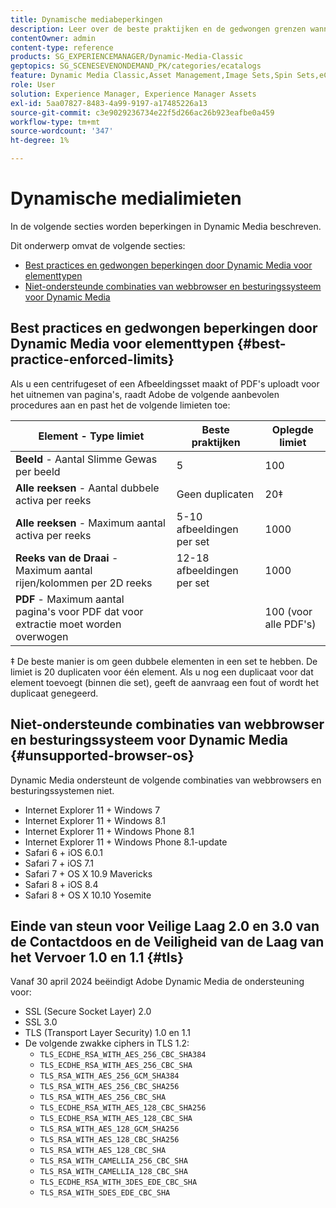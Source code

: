 ```yaml
---
title: Dynamische mediabeperkingen
description: Leer over de beste praktijken en de gedwongen grenzen wanneer u een Reeks van het Beeld of een Reeks van de Draai creeert, of een PDF uploadt. Meer informatie over niet-ondersteunde combinaties van webbrowsers en besturingssystemen voor Dynamic Media.
contentOwner: admin
content-type: reference
products: SG_EXPERIENCEMANAGER/Dynamic-Media-Classic
geptopics: SG_SCENESEVENONDEMAND_PK/categories/ecatalogs
feature: Dynamic Media Classic,Asset Management,Image Sets,Spin Sets,eCatalog
role: User
solution: Experience Manager, Experience Manager Assets
exl-id: 5aa07827-8483-4a99-9197-a17485226a13
source-git-commit: c3e9029236734e22f5d266ac26b923eafbe0a459
workflow-type: tm+mt
source-wordcount: '347'
ht-degree: 1%

---
```


# Dynamische medialimieten

In de volgende secties worden beperkingen in Dynamic Media beschreven.

Dit onderwerp omvat de volgende secties:

* [Best practices en gedwongen beperkingen door Dynamic Media voor elementtypen](#best-practice-enforced-limits)
* [Niet-ondersteunde combinaties van webbrowser en besturingssysteem voor Dynamic Media](#unsupported-browser-os)

## Best practices en gedwongen beperkingen door Dynamic Media voor elementtypen {#best-practice-enforced-limits}

Als u een centrifugeset of een Afbeeldingsset maakt of PDF&#39;s uploadt voor het uitnemen van pagina&#39;s, raadt Adobe de volgende aanbevolen procedures aan en past het de volgende limieten toe:

| Element - Type limiet | Beste praktijken | Oplegde limiet |
| --- | --- | --- |
| **Beeld** - Aantal Slimme Gewas per beeld | 5 | 100 |
| **Alle reeksen** - Aantal dubbele activa per reeks | Geen duplicaten | 20‡ |
| **Alle reeksen** - Maximum aantal activa per reeks | 5-10 afbeeldingen per set | 1000 |
| **Reeks van de Draai** - Maximum aantal rijen/kolommen per 2D reeks | 12-18 afbeeldingen per set | 1000 |
| **PDF** - Maximum aantal pagina&#39;s voor PDF dat voor extractie moet worden overwogen |  | 100 (voor alle PDF&#39;s) |

‡ De beste manier is om geen dubbele elementen in een set te hebben. De limiet is 20 duplicaten voor één element. Als u nog een duplicaat voor dat element toevoegt (binnen die set), geeft de aanvraag een fout of wordt het duplicaat genegeerd.
<!-- See also [Dynamic Media limitations](/help/assets/limitations.md). -->

## Niet-ondersteunde combinaties van webbrowser en besturingssysteem voor Dynamic Media {#unsupported-browser-os}

Dynamic Media ondersteunt de volgende combinaties van webbrowsers en besturingssystemen niet.

* Internet Explorer 11 + Windows 7
* Internet Explorer 11 + Windows 8.1
* Internet Explorer 11 + Windows Phone 8.1
* Internet Explorer 11 + Windows Phone 8.1-update
* Safari 6 + iOS 6.0.1
* Safari 7 + iOS 7.1
* Safari 7 + OS X 10.9 Mavericks
* Safari 8 + iOS 8.4
* Safari 8 + OS X 10.10 Yosemite

## Einde van steun voor Veilige Laag 2.0 en 3.0 van de Contactdoos en de Veiligheid van de Laag van het Vervoer 1.0 en 1.1 {#tls}

<!-- CQDOC-19433 (original ticket)
and CQDOC-19792 (removed as per this ticket December 5, 2022) -->

Vanaf 30 april 2024 beëindigt Adobe Dynamic Media de ondersteuning voor:

* SSL (Secure Socket Layer) 2.0
* SSL 3.0
* TLS (Transport Layer Security) 1.0 en 1.1
* De volgende zwakke ciphers in TLS 1.2:
   * `TLS_ECDHE_RSA_WITH_AES_256_CBC_SHA384`
   * `TLS_ECDHE_RSA_WITH_AES_256_CBC_SHA`
   * `TLS_RSA_WITH_AES_256_GCM_SHA384`
   * `TLS_RSA_WITH_AES_256_CBC_SHA256`
   * `TLS_RSA_WITH_AES_256_CBC_SHA`
   * `TLS_ECDHE_RSA_WITH_AES_128_CBC_SHA256`
   * `TLS_ECDHE_RSA_WITH_AES_128_CBC_SHA`
   * `TLS_RSA_WITH_AES_128_GCM_SHA256`
   * `TLS_RSA_WITH_AES_128_CBC_SHA256`
   * `TLS_RSA_WITH_AES_128_CBC_SHA`
   * `TLS_RSA_WITH_CAMELLIA_256_CBC_SHA`
   * `TLS_RSA_WITH_CAMELLIA_128_CBC_SHA`
   * `TLS_ECDHE_RSA_WITH_3DES_EDE_CBC_SHA`
   * `TLS_RSA_WITH_SDES_EDE_CBC_SHA`
